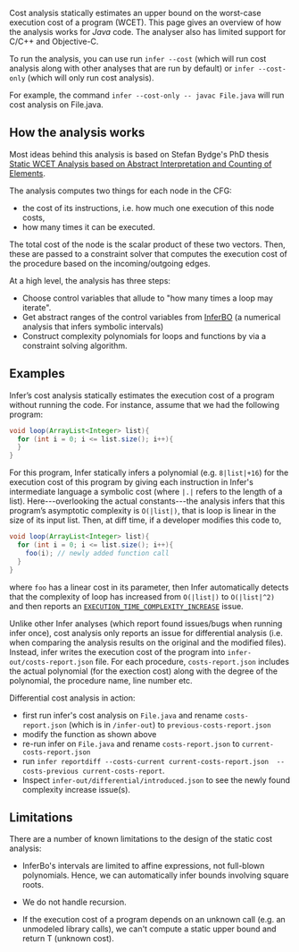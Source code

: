 Cost analysis statically estimates an upper bound on the worst-case execution cost of a program (WCET). This page gives an overview of how the analysis works for *Java* code. The analyser also has limited support for C/C++ and Objective-C.

To run the analysis, you can use run `infer --cost` (which will run cost analysis along with other
analyses that are run by default) or `infer --cost-only` (which will only run cost analysis).

For example, the command `infer --cost-only -- javac File.java` will run
cost analysis on File.java.


## How the analysis works


Most ideas behind this analysis is based on Stefan Bydge's PhD thesis [Static WCET Analysis based on Abstract Interpretation and Counting of Elements](https://www.semanticscholar.org/paper/Static-WCET-Analysis-Based-on-Abstract-and-Counting-Bygde/ee5157164d497725c1f42dc6c475a59a87c99957).

The analysis computes two things for each node in the CFG:
- the cost of its instructions, i.e. how much one execution of this node costs,
- how many times it can be executed.

The total cost of the node is the scalar product of these two vectors. Then, these are passed to a constraint solver that computes the execution cost of the procedure based on the incoming/outgoing edges.


At a high level, the analysis has three steps:
- Choose control variables that allude to "how many times a loop may iterate".
- Get abstract ranges of the control variables from [InferBO](checker-bufferoverrun) (a numerical analysis that infers symbolic intervals)
- Construct complexity polynomials for loops and functions by via a constraint solving algorithm.



## Examples 

Infer’s cost analysis statically estimates the execution cost of a
program without running the code. For instance, assume that we had the
following program:

```java
void loop(ArrayList<Integer> list){
  for (int i = 0; i <= list.size(); i++){
  }
}
```

For this program, Infer statically infers a polynomial (e.g. `8|list|+16`) for the execution cost of this program by giving each instruction in Infer's intermediate language a symbolic cost (where `|.|` refers to the length of a list). Here---overlooking the actual constants---the analysis infers that this program’s asymptotic complexity is `O(|list|)`, that is loop is linear in the size of its input list. Then, at diff time, if a developer modifies this code to,

```java
void loop(ArrayList<Integer> list){
  for (int i = 0; i <= list.size(); i++){
    foo(i); // newly added function call
  }
}
```

where `foo` has a linear cost in its parameter, then Infer automatically detects that the complexity of loop has increased from `O(|list|)` to `O(|list|^2)` and then reports an [`EXECUTION_TIME_COMPLEXITY_INCREASE`](execution_time_complexity_increase) issue.    



Unlike other Infer analyses (which report found issues/bugs when running infer once), cost analysis only reports an issue for differential analysis (i.e. when comparing the analysis results on the original and the modified files). Instead, infer writes the execution cost of the program into `infer-out/costs-report.json` file. For each procedure, `costs-report.json` includes the actual polynomial (for the exection cost) along with the degree of the polynomial, the procedure name, line number etc.

Differential cost analysis in action:
- first run infer's cost analysis on `File.java` and rename `costs-report.json` (which is in `/infer-out`) to `previous-costs-report.json`
- modify the function as shown above
- re-run infer on `File.java` and rename  `costs-report.json` to `current-costs-report.json`
- run `infer reportdiff --costs-current current-costs-report.json  --costs-previous current-costs-report`. 
- Inspect `infer-out/differential/introduced.json` to see the newly found complexity increase issue(s).


## Limitations

There are a number of known limitations to the design of the static cost analysis: 

- InferBo's intervals are limited to affine expressions, not full-blown polynomials. Hence, we can automatically infer bounds involving square roots.

- We do not handle recursion.

- If the execution cost of a program depends on an unknown call (e.g. an unmodeled library calls), we can't compute a static upper bound and return T (unknown cost).
